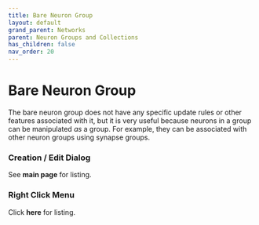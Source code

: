 ```yaml
---
title: Bare Neuron Group
layout: default
grand_parent: Networks
parent: Neuron Groups and Collections
has_children: false
nav_order: 20
---
```


# Bare Neuron Group

The bare neuron group does not have any specific update rules or other features associated with it, but it is very useful because neurons in a group can be manipulated *as* a group. For example, they can be associated with other neuron groups using synapse groups.

### Creation / Edit Dialog

See  **main page** for listing.

### Right Click Menu

Click  **here** for listing.
